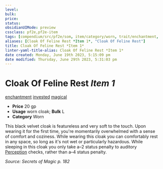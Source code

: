 ```yaml
---
level:
bulk:
price:
status:
obsidianUIMode: preview
cssclass: pf2e,pf2e-item
tags: [compendium/src/pf2e/som, item/category/worn, trait/enchantment, trait/invested, trait/magical]
aliases: [Cloak Of Feline Rest *Item 1*, "Cloak Of Feline Rest"]
title: Cloak Of Feline Rest *Item 1*
linter-yaml-title-alias: Cloak Of Feline Rest *Item 1*
date created: Monday, June 19th 2023, 5:15:09 pm
date modified: Thursday, June 29th 2023, 5:31:03 pm
---
```


# Cloak Of Feline Rest *Item 1*

[enchantment](rules/traits/enchantment.md) [invested](rules/traits/invested.md) [magical](rules/traits/magical.md)  

- **Price** 20 gp
- **Usage** worn cloak; **Bulk** L
- **Category** Worn

This black velvet cloak is featureless and very soft to the touch. Upon wearing it for the first time, you're momentarily overwhelmed with a sense of comfort and coziness. While wearing this cloak you can comfortably rest in any space, so long as it's not wet or particularly hazardous. While sleeping in this cloak you only take a–2 status penalty to auditory [Perception](compendium/skills.md#Perception) checks, rather than a–4 status penalty.

*Source: Secrets of Magic p. 182*
